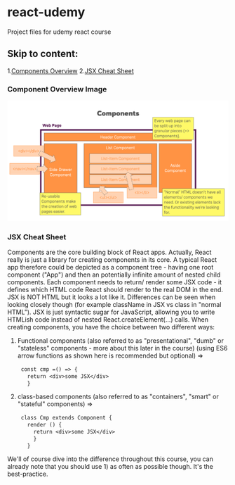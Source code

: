 # react-udemy
Project files for udemy react course

## Skip to content:

1.[Components Overview](#componentLearningCard)
2.[JSX Cheat Sheet](#jsxCheatSheet)

### <a name='componentLearningCard'></a> Component Overview Image

![Component Learning Card](/react-complete-guide/assets/components.png)

### <a name='jsxCheatSheet'></a> JSX Cheat Sheet

Components are the core building block of React apps. Actually, React really is just a library for creating components in its core.
A typical React app therefore could be depicted as a component tree - having one root component ("App") and then an potentially infinite amount of nested child components.
Each component needs to return/ render some JSX code - it defines which HTML code React should render to the real DOM in the end.
JSX is NOT HTML but it looks a lot like it. Differences can be seen when looking closely though (for example className in JSX vs class in "normal HTML"). JSX is just syntactic sugar for JavaScript, allowing you to write HTMLish code instead of nested React.createElement(...) calls.
When creating components, you have the choice between two different ways:

1. Functional components (also referred to as "presentational", "dumb" or "stateless" components - more about this later in the course)
(using ES6 arrow functions as shown here is recommended but optional) =>

        const cmp =() => {
          return <div>some JSX</div>
          }

2. class-based components (also referred to as "containers", "smart" or "stateful" components) =>

        class Cmp extends Component {
          render () {
            return <div>some JSX</div>
            }
          }

We'll of course dive into the difference throughout this course, you can already note that you should use 1) as often as possible though. It's the best-practice.